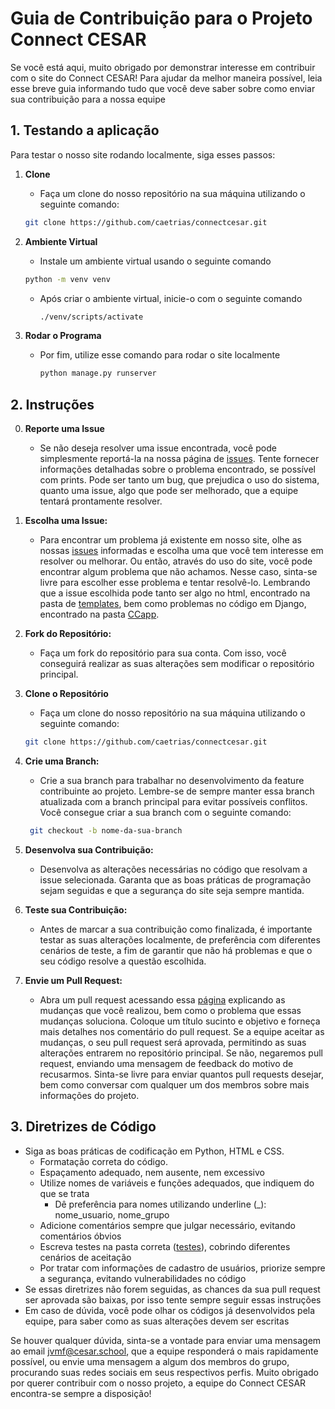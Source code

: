 # Guia de Contribuição para o Projeto Connect CESAR

Se você está aqui, muito obrigado por demonstrar interesse em contribuir com o site do Connect CESAR! Para ajudar da melhor maneira possível, leia esse breve guia informando tudo que você deve saber sobre como enviar sua contribuição para a nossa equipe

## 1. Testando a aplicação

Para testar o nosso site rodando localmente, siga esses passos:

1. **Clone**
   - Faça um clone do nosso repositório na sua máquina utilizando o seguinte comando:

    ```bash
    git clone https://github.com/caetrias/connectcesar.git
    ```

2. **Ambiente Virtual**
   - Instale um ambiente virtual usando o seguinte comando

   ```bash
   python -m venv venv
   ```

   - Após criar o ambiente virtual, inicie-o com o seguinte comando

      ```bash
      ./venv/scripts/activate
      ```


3. **Rodar o Programa**

   - Por fim, utilize esse comando para rodar o site localmente

      ```bash
      python manage.py runserver
      ```


## 2. Instruções

0. **Reporte uma Issue**
    - Se não deseja resolver uma issue encontrada, você pode simplesmente reportá-la na nossa página de [issues](https://github.com/caetrias/connectcesar/issues). Tente fornecer informações detalhadas sobre o problema encontrado, se possível com prints. Pode ser tanto um bug, que prejudica o uso do sistema, quanto uma issue, algo que pode ser melhorado, que a equipe tentará prontamente resolver. 

1. **Escolha uma Issue:**
   - Para encontrar um problema já existente em nosso site, olhe as nossas [issues](https://github.com/caetrias/connectcesar/issues) informadas e escolha uma que você tem interesse em resolver ou melhorar. Ou então, através do uso do site, você pode encontrar algum problema que não achamos. Nesse caso, sinta-se livre para escolher esse problema e tentar resolvê-lo. Lembrando que a issue escolhida pode tanto ser algo no html, encontrado na pasta de [templates](https://github.com/caetrias/connectcesar/tree/main/cesarconnect/templates), bem como problemas no código em Django, encontrado na pasta [CCapp](https://github.com/caetrias/connectcesar/tree/main/cesarconnect/ccapp).

2. **Fork do Repositório:**
   - Faça um fork do repositório para sua conta. Com isso, você conseguirá realizar as suas alterações sem modificar o repositório principal.

3. **Clone o Repositório**
    - Faça um clone do nosso repositório na sua máquina utilizando o seguinte comando:

    ```bash
    git clone https://github.com/caetrias/connectcesar.git
    ```

4. **Crie uma Branch:**
   - Crie a sua branch para trabalhar no desenvolvimento da feature contribuinte ao projeto. Lembre-se de sempre manter essa branch atualizada com a branch principal para evitar possíveis conflitos. Você consegue criar a sua branch com o seguinte comando:

   ```bash
    git checkout -b nome-da-sua-branch
    ```

5. **Desenvolva sua Contribuição:**
   - Desenvolva as alterações necessárias no código que resolvam a issue selecionada. Garanta que as boas práticas de programação sejam seguidas e que a segurança do site seja sempre mantida.

6. **Teste sua Contribuição:**
   - Antes de marcar a sua contribuição como finalizada, é importante testar as suas alterações localmente, de preferência com diferentes cenários de teste, a fim de garantir que não há problemas e que o seu código resolve a questão escolhida.

7. **Envie um Pull Request:**
   - Abra um pull request acessando essa [página](https://github.com/caetrias/connectcesar/pulls) explicando as mudanças que você realizou, bem como o problema que essas mudanças soluciona. Coloque um título sucinto e objetivo e forneça mais detalhes nos comentário do pull request. Se a equipe aceitar as mudanças, o seu pull request será aprovada, permitindo as suas alterações entrarem no repositório principal. Se não, negaremos  pull request, enviando uma mensagem de feedback do motivo de recusarmos. Sinta-se livre para enviar quantos pull requests desejar, bem como conversar com qualquer um dos membros sobre mais informações do projeto. 

## 3. Diretrizes de Código 

- Siga as boas práticas de codificação em Python, HTML e CSS.
  - Formatação correta do código.
  - Espaçamento adequado, nem ausente, nem excessivo
  - Utilize nomes de variáveis e funções adequados, que indiquem do que se trata
    - Dê preferência para nomes utilizando underline (_): nome_usuario, nome_grupo
  - Adicione comentários sempre que julgar necessário, evitando comentários óbvios
  - Escreva testes na pasta correta ([testes](https://github.com/caetrias/connectcesar/tree/main/cesarconnect/ccapp/tests)), cobrindo diferentes cenários de aceitação
  - Por tratar com informações de cadastro de usuários, priorize sempre a segurança, evitando vulnerabilidades no código
- Se essas diretrizes não forem seguidas, as chances da sua pull request ser aprovada são baixas, por isso tente sempre seguir essas instruções
- Em caso de dúvida, você pode olhar os códigos já desenvolvidos pela equipe, para saber como as suas alterações devem ser escritas


Se houver qualquer dúvida, sinta-se a vontade para enviar uma mensagem ao email jvmf@cesar.school, que a equipe responderá o mais rapidamente possível, ou envie uma mensagem a algum dos membros do grupo, procurando suas redes sociais em seus respectivos perfis. Muito obrigado por querer contribuir com o nosso projeto, a equipe do Connect CESAR encontra-se sempre a disposição!